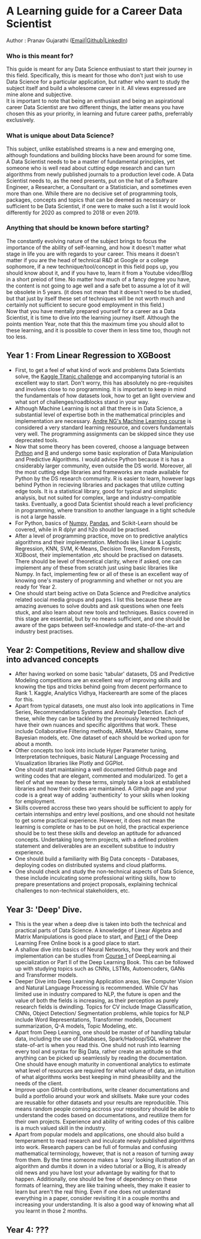# A Learning guide for a Career Data Scientist
Author : Pranav Gujarathi ([Email](pgujarat@iu.edu)|[Github](www.gitub.com/pranavdg1997)|[LinkedIn](www.linkedin.com/in/pranav-gujarathi))

### Who is this meant for?
This guide is meant for any Data Science enthusiast to start their journey in this field. Specifically, this is meant for those who don't just wish to use Data Science for a particular application, but rather who want to study the subject itself and build a wholesome career in it. All views expressed are mine alone and subjective.\
It is important to note that being an enthusiast and being an aspirational career Data Scientist are two different things, the latter means you have chosen this as your priority, in learning and future career paths, preferrably exclusively. 

### What is unique about Data Science?
This subject, unlike established streams is a new and emerging one, although foundations and building blocks have been around for some time. A Data Scientist needs to be a master of fundamental principles, yet someone who is well read about cutting edge research and can turn algorithms from newly published journals to a production level code. A Data Scientist needs to, as the need presents, put on the hat of a Software Engineer, a Researcher, a Consultant or a Statistician, and sometimes even more than one. While there are no decisive set of programming tools, packages, concepts and topics that can be deemed as necessary or sufficient to be Data Scientist, if one were to make such a list it would look differently for 2020 as compred to 2018 or even 2019. 

### Anything that should be known before starting?
The constantly evolving nature of the subject brings to focus the importance of the ability of self-learning, and how it doesn't matter what stage in life you are with regards to your career. This means it doesn't matter if you are the head of technical R&D at Google or a college sophomore, if a new technique/tool/concept in this field pops up, you should know about it, and if you have to, learn it from a Youtube video/Blog in a short preiod of time. No matter how much of a fancy degree you have, the content is not going to age well and a safe bet to assume a lot of it will be obsolete in 5 years. (it does not mean that it doesn't need to be studied, but that just by itself these set of techniques will be not worth much and certainly not sufficient to secure good employment in this field.)\
Now that you have mentally prepared yourself for a career as a Data Scientist, it is time to dive into the learning journey itself. Although the points mention Year, note that this the maximum time you should allot to these learning, and it is possible to cover them in less time too, though not too less.

## Year 1 : From Linear Regression to XGBoost
 - First, to get a feel of what kind of work and problems Data Scientists solve, the [Kaggle Titanic challenge](https://www.kaggle.com/alexisbcook/titanic-tutorial) and accompanying tutorial is an excellent way to start. Don't worry, this has absolutely no pre-requisites and involves close to no programming. It is important to keep in mind the fundamentals of how datasets look, how to get an light overview and what sort of challenges/roadblocks stand in your way.
 - Although Machine Learning is not all that there is in Data Science, a substantial level of expertise both in the mathematical principles and implementation are necessary. [Andre NG's Machine Learning course](https://www.youtube.com/watch?v=PPLop4L2eGk&list=PLLssT5z_DsK-h9vYZkQkYNWcItqhlRJLN&ab_channel=ArtificialIntelligence-AllinOne) is considered a very standard learning resource, and covers fundamentals very well. The programming assignments can be skipped since they use deprecated tools.
 - Now that some theory has been covered, choose a language between [Python](https://github.com/dsknowledgebase/v0/blob/main/knowledge_objects/Python.md) and [R](https://github.com/dsknowledgebase/v0/blob/main/knowledge_objects/R.md) and undergo some basic exploration of Data Manipulation and Predictive Algorithms. I would advice Python because it is has a cnsiderably larger community, even outside the DS world. Moreover, all the most cutting edge libraries and frameworks are made available for Python by the DS research community. R is easier to learn, however lags behind Python in recieving libraries and packages that utilize cutting edge tools. It is a statistical library, good for typical and simplistic analysis, but not suited for complex, large and industry-compatible tasks. Eventually, a good Data Scientist should reach a level proficiency in programming, where transition to another language in a tight schedule is not a large hassle.
 - For Python, basics of [Numpy](https://github.com/dsknowledgebase/v0/blob/main/knowledge_objects/Numpy.md), [Pandas](https://github.com/dsknowledgebase/v0/blob/main/knowledge_objects/Pandas.md), and Scikit-Learn should be covered, while in R dplyr and h2o should be practised.
 - After a level of programming practice, move on to predictive analytics algorithms and their implementation. Methods like Linear & Logistic Regression, KNN, SVM, K-Means, Decision Trees, Random Forests, XGBoost, their implementation ,etc should be practised on datasets. There should be level of theoretical clarity, where if asked, one can implement any of these from scratch just using basic libraries like Numpy. In fact, implementing few or all of these is an excellent way of knowing one's mastery of programming and whether or not you are ready for Year 2. 
 - One should start being active on Data Science and Predicitve analytics related social media groups and pages. I list this because these are amazing avenues to solve doubts and ask questions when one feels stuck, and also learn about new tools and techniques. Basics covered in this stage are essential, but by no means sufficient, and one should be aware of the gaps between self-knowledge and state-of-the-art and industry best practises. 


## Year 2: Competitions, Review and shallow dive into advanced concepts
 - After having worked on some basic 'tabular' datasets, DS and Predictive Modeling competitions are an excellent way of improving skills and knowing the tips and tricks behind going from decent performance to Rank 1. Kaggle, Analytics Vidhya, Hackerearth are some of the places for this.
 - Apart from typical datasets, one must also look into applications in Time Series, Recommendations Systems and Anomaly Detection. Each of these, while they can be tackled by the previously learned techniques, have their own nuances and specific algorithms that work. These include Collaborative Filtering methods, ARIMA, Markov Chains, some Bayesian models, etc. One dataset of each should be worked upon for about a month.
 - Other concepts too look into include Hyper Parameter tuning, Interpretation techniques, basic Natural Language Processing and Visualization libraries like Plotly and GGPlot.
 - One should start maintaining a well documented Github page and writing codes that are elegant, commented and modularized. To get a feel of what we mean by these terms, simply take a look at established libraries and how their codes are maintained. A Github page and your code is a great way of adding 'authenticity' to your skills when looking for employment.
 - Skills covered accross these two years should be sufficient to apply for certain internships and entry level positions, and one should not hesitate to get some practical experience. However, it does not mean the learning is complete or has to be put on hold, the practical experience should be to test these skills and develop an aptitude for advanced concepts. Undertaking long term projects, with a defined problem statement and deliverables are an excellent substitue to industry experience.
 - One should build a familiarity with Big Data concepts - Databases, deploying codes on distributed systems and cloud platforms. 
 - One should check and study the non-technical aspects of Data Science, these include inculcating some professional writing skills, how to prepare presentations and project proposals, explaining technical challenges to non-technical stakeholders, etc.


## Year 3: 'Deep' Dive.
 - This is the year when a deep dive is taken into both the technical and practical parts of Data Science. A knowledge of Linear Algebra and Matrix Manipulations is good place to start, and [Part I](https://www.deeplearningbook.org/) of the Deep Learning Free Online book is a good place to start.
 - A shallow dive into basics of Neural Networks, how they work and their implementation can be studies from [Course 1](https://www.youtube.com/watch?v=CS4cs9xVecg&list=PLkDaE6sCZn6Ec-XTbcX1uRg2_u4xOEky0&ab_channel=Deeplearning.ai) of DeepLearning.ai specialization or Part II of the Deep Learning Book. This can be followed up with studying topics such as CNNs, LSTMs, Autoencoders, GANs and Transformer models. 
 - Deeper Dive into Deep Learning Application areas, like Computer Vision and Natural Language Processing is recommended. While CV has limited use in industry compared to NLP, the future is open and the value of both the fields is increasing, as their perception as purely research fields is dwindling. Topics for CV include Image Classification, CNNs, Object Detection/ Segmentation problems, while topics for NLP include Word Representations, Transformer models, Document summarization, Q-A models, Topic Modeling, etc.
 - Apart from Deep Learning, one should be master of of handling tabular data, including the use of Databases, Spark/Hadoop/SQL whatever the state-of-art is when you read this. One shuld not rush into learning every tool and syntax for Big Data, rather create an aptitude so that anything can be picked up seamlessly by reading the documentation. One should have enough maturity in conventional analytics to estimate what level of resources are required for what volume of data, an intuition of what algorithms works best keeping in mind pheasibility and the needs of the client.
 - Improve upon GitHub contributions, write cleaner documentations and build a portfolio around your work and skillsets. Make sure your codes are reusable for other datasets and your results are reproducible. This means random people coming accross your repository should be able to understand the codes based on documentations, and reutilize them for their own projects. Experience and ability of writing codes of this calibre is a much valued skill in the industry.
 - Apart from popular models and applications, one should also build a temperament to read research and inculcate newly published algorithms into work. Research papers can be full of formulas and confusing mathematical terminology, however, that is not a reason of turning away from them. By the time someone makes a 'sexy' looking illustration of an algorithm and dumbs it down in a video tutorial or a Blog, it is already old news and you have lost your advantage by waiting for that to happen. Additionally, one should be free of dependency on these formats of learning, they are like training wheels, they make it easier to learn but aren't the real thing. Even if one does not understand everything in a paper, consider revisiting it in a couple months and increasing your understanding. It is also a good way of knowing what all you learnt in those 2 months.


## Year 4: ???
